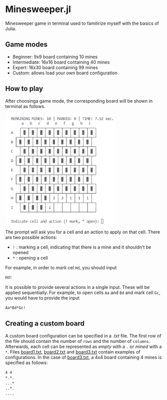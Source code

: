 # Minesweeper.jl

Minesweeper game in terminal used to familirize myself with the basics of Julia.

## Game modes 
 - Beginner: 9x9 board containing 10 mines 
 - Intermediate: 16x16 board containing 40 mines
 - Expert: 16x30 board containing 99 mines
 - Custom: allows load your own board configuration

## How to play 
After choosinga game mode, the corresponding board will be shown in terminal as follows. 

<img src="images/ongoing_game.png" width="350px" alt="A screeshot of an ongoing game">

The prompt will ask you for a cell and an action to apply on that cell. There are two possible actions:

- `!` : marking a cell, indicating that there is a mine and it shouldn't be opened
- `*` : opening a cell

For example, in order to *mark* cel `Hd`, you should input 
```txt
Hd!
``` 

It is possible to provide several actions in a single input. These will be applied sequentially. For example, to open cells `Aa` and `Bd` and mark cell `Gc`, you would have to provide the input 
```txt
Aa*Bd*Gc!
``` 


## Creating a custom board 
A custom board configuration can be specified in a *.txt* file. The first row of the file should contain the number of `rows` and the number of `columns`. Afterwards, each cell can be represented as *empty* with a `.` or *mined* with a `*`. Files [board1.txt](src/data/board1.txt), [board2.txt](src/data/board2.txt) and [board3.txt](src/data/board3.txt) contain examples of configurations. In the case of [board3.txt](src/data/board3.txt), a 4x4 board containing 4 mines is specified as follows:
```txt
4 4 
*.*. 
...*
..*. 
....
```

## 

